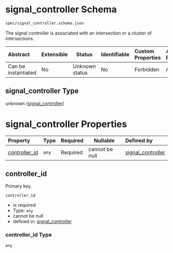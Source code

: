 # signal_controller Schema

```txt
spec/signal_controller.schema.json
```

The signal controller is associated with an intersection or a cluster of intersections.


| Abstract            | Extensible | Status         | Identifiable | Custom Properties | Additional Properties | Access Restrictions | Defined In                                                                                      |
| :------------------ | ---------- | -------------- | ------------ | :---------------- | --------------------- | ------------------- | ----------------------------------------------------------------------------------------------- |
| Can be instantiated | No         | Unknown status | No           | Forbidden         | Allowed               | none                | [signal_controller.schema.json](../../out/signal_controller.schema.json "open original schema") |

## signal_controller Type

unknown ([signal_controller](signal_controller.md))

# signal_controller Properties

| Property                        | Type  | Required | Nullable       | Defined by                                                                                                                        |
| :------------------------------ | ----- | -------- | -------------- | :-------------------------------------------------------------------------------------------------------------------------------- |
| [controller_id](#controller_id) | `any` | Required | cannot be null | [signal_controller](signal_controller-properties-controller_id.md "spec/signal_controller.schema.json#/properties/controller_id") |

## controller_id

Primary key.


`controller_id`

-   is required
-   Type: `any`
-   cannot be null
-   defined in: [signal_controller](signal_controller-properties-controller_id.md "spec/signal_controller.schema.json#/properties/controller_id")

### controller_id Type

`any`
